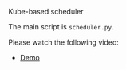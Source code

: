 Kube-based scheduler

The main script is ``scheduler.py``.


Please watch the following video:
  *  [Demo](https://www.youtube.com/watch?v=DhojZ10Ue6w)
